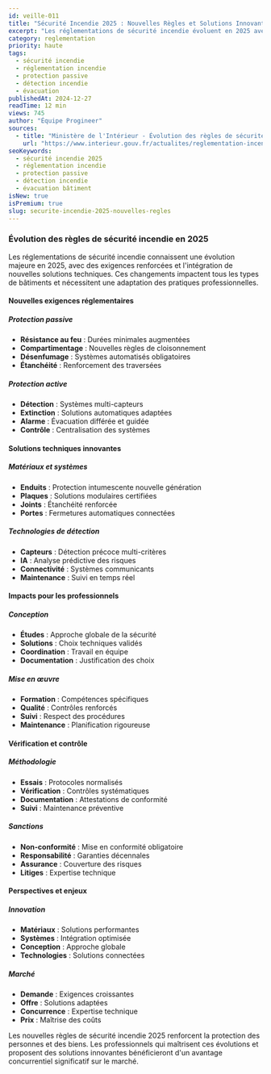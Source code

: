 ```yaml
---
id: veille-011
title: "Sécurité Incendie 2025 : Nouvelles Règles et Solutions Innovantes"
excerpt: "Les réglementations de sécurité incendie évoluent en 2025 avec des exigences renforcées et de nouvelles solutions techniques. Découvrez les changements majeurs et leurs implications pour les professionnels du bâtiment."
category: reglementation
priority: haute
tags:
  - sécurité incendie
  - réglementation incendie
  - protection passive
  - détection incendie
  - évacuation
publishedAt: 2024-12-27
readTime: 12 min
views: 745
author: "Équipe Progineer"
sources:
  - title: "Ministère de l'Intérieur - Évolution des règles de sécurité incendie"
    url: "https://www.interieur.gouv.fr/actualites/reglementation-incendie-2025"
seoKeywords:
  - sécurité incendie 2025
  - réglementation incendie
  - protection passive
  - détection incendie
  - évacuation bâtiment
isNew: true
isPremium: true
slug: securite-incendie-2025-nouvelles-regles
---
```

<h3>Évolution des règles de sécurité incendie en 2025</h3>
<p>Les réglementations de sécurité incendie connaissent une évolution majeure en 2025, avec des exigences renforcées et l'intégration de nouvelles solutions techniques. Ces changements impactent tous les types de bâtiments et nécessitent une adaptation des pratiques professionnelles.</p>

<h4>Nouvelles exigences réglementaires</h4>

<h5>Protection passive</h5>
<ul>
  <li><strong>Résistance au feu</strong> : Durées minimales augmentées</li>
  <li><strong>Compartimentage</strong> : Nouvelles règles de cloisonnement</li>
  <li><strong>Désenfumage</strong> : Systèmes automatisés obligatoires</li>
  <li><strong>Étanchéité</strong> : Renforcement des traversées</li>
</ul>

<h5>Protection active</h5>
<ul>
  <li><strong>Détection</strong> : Systèmes multi-capteurs</li>
  <li><strong>Extinction</strong> : Solutions automatiques adaptées</li>
  <li><strong>Alarme</strong> : Évacuation différée et guidée</li>
  <li><strong>Contrôle</strong> : Centralisation des systèmes</li>
</ul>

<h4>Solutions techniques innovantes</h4>

<h5>Matériaux et systèmes</h5>
<ul>
  <li><strong>Enduits</strong> : Protection intumescente nouvelle génération</li>
  <li><strong>Plaques</strong> : Solutions modulaires certifiées</li>
  <li><strong>Joints</strong> : Étanchéité renforcée</li>
  <li><strong>Portes</strong> : Fermetures automatiques connectées</li>
</ul>

<h5>Technologies de détection</h5>
<ul>
  <li><strong>Capteurs</strong> : Détection précoce multi-critères</li>
  <li><strong>IA</strong> : Analyse prédictive des risques</li>
  <li><strong>Connectivité</strong> : Systèmes communicants</li>
  <li><strong>Maintenance</strong> : Suivi en temps réel</li>
</ul>

<h4>Impacts pour les professionnels</h4>

<h5>Conception</h5>
<ul>
  <li><strong>Études</strong> : Approche globale de la sécurité</li>
  <li><strong>Solutions</strong> : Choix techniques validés</li>
  <li><strong>Coordination</strong> : Travail en équipe</li>
  <li><strong>Documentation</strong> : Justification des choix</li>
</ul>

<h5>Mise en œuvre</h5>
<ul>
  <li><strong>Formation</strong> : Compétences spécifiques</li>
  <li><strong>Qualité</strong> : Contrôles renforcés</li>
  <li><strong>Suivi</strong> : Respect des procédures</li>
  <li><strong>Maintenance</strong> : Planification rigoureuse</li>
</ul>

<h4>Vérification et contrôle</h4>

<h5>Méthodologie</h5>
<ul>
  <li><strong>Essais</strong> : Protocoles normalisés</li>
  <li><strong>Vérification</strong> : Contrôles systématiques</li>
  <li><strong>Documentation</strong> : Attestations de conformité</li>
  <li><strong>Suivi</strong> : Maintenance préventive</li>
</ul>

<h5>Sanctions</h5>
<ul>
  <li><strong>Non-conformité</strong> : Mise en conformité obligatoire</li>
  <li><strong>Responsabilité</strong> : Garanties décennales</li>
  <li><strong>Assurance</strong> : Couverture des risques</li>
  <li><strong>Litiges</strong> : Expertise technique</li>
</ul>

<h4>Perspectives et enjeux</h4>

<h5>Innovation</h5>
<ul>
  <li><strong>Matériaux</strong> : Solutions performantes</li>
  <li><strong>Systèmes</strong> : Intégration optimisée</li>
  <li><strong>Conception</strong> : Approche globale</li>
  <li><strong>Technologies</strong> : Solutions connectées</li>
</ul>

<h5>Marché</h5>
<ul>
  <li><strong>Demande</strong> : Exigences croissantes</li>
  <li><strong>Offre</strong> : Solutions adaptées</li>
  <li><strong>Concurrence</strong> : Expertise technique</li>
  <li><strong>Prix</strong> : Maîtrise des coûts</li>
</ul>

<p>Les nouvelles règles de sécurité incendie 2025 renforcent la protection des personnes et des biens. Les professionnels qui maîtrisent ces évolutions et proposent des solutions innovantes bénéficieront d'un avantage concurrentiel significatif sur le marché.</p>

<!-- Le contenu HTML détaillé de l'article veille-011 doit être inséré ici, extrait de veilleData.ts --> 